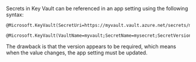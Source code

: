 Secrets in Key Vault can be referenced in an app setting using the following syntax:
```
@Microsoft.KeyVault(SecretUri=https://myvault.vault.azure.net/secrets/mysecret/ec96f02080254f109c51a1f14cdb1931)
```
```
@Microsoft.KeyVault(VaultName=myvault;SecretName=mysecret;SecretVersion=ec96f02080254f109c51a1f14cdb1931)
```

The drawback is that the version appears to be required, which means when the value changes, the app setting must be updated.
